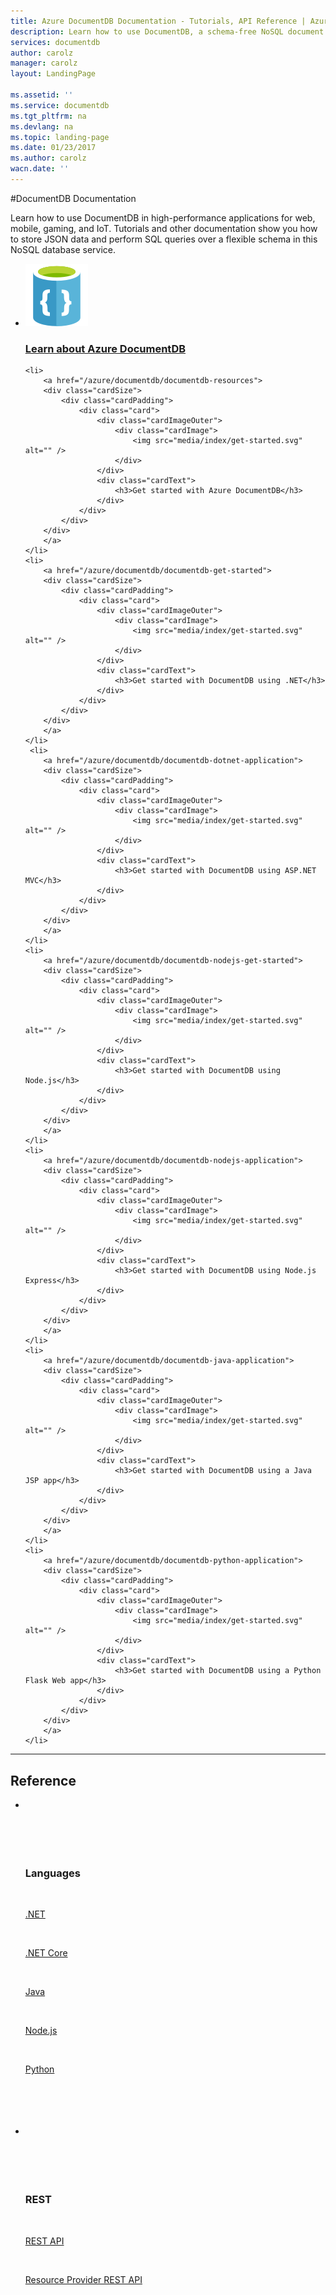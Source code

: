 ```yaml
---
title: Azure DocumentDB Documentation - Tutorials, API Reference | Azure
description: Learn how to use DocumentDB, a schema-free NoSQL document database. Tutorials show how to integrate with apps and use SQL queries on JSON documents.
services: documentdb
author: carolz
manager: carolz
layout: LandingPage

ms.assetid: ''
ms.service: documentdb
ms.tgt_pltfrm: na
ms.devlang: na
ms.topic: landing-page
ms.date: 01/23/2017
ms.author: carolz
wacn.date: ''
---
```


#DocumentDB Documentation

Learn how to use DocumentDB in high-performance applications for web, mobile, gaming, and IoT. Tutorials and other documentation show you how to store JSON data and perform SQL queries over a flexible schema in this NoSQL database service.

<ul class="panelContent cardsFTitle">
     <li>
        <a href="/azure/documentdb/documentdb-introduction">
        <div class="cardSize">
            <div class="cardPadding">
                <div class="card">
                    <div class="cardImageOuter">
                        <div class="cardImage">
                            <img src="media/index/documentdb.svg" alt="" />
                        </div>
                    </div>
                    <div class="cardText">
                        <h3>Learn about Azure DocumentDB</h3>
                    </div>
                </div>
            </div>
        </div>
        </a>
    </li>

```
<li>
    <a href="/azure/documentdb/documentdb-resources">
    <div class="cardSize">
        <div class="cardPadding">
            <div class="card">
                <div class="cardImageOuter">
                    <div class="cardImage">
                        <img src="media/index/get-started.svg" alt="" />
                    </div>
                </div>
                <div class="cardText">
                    <h3>Get started with Azure DocumentDB</h3>
                </div>
            </div>
        </div>
    </div>
    </a>
</li>
<li>
    <a href="/azure/documentdb/documentdb-get-started">
    <div class="cardSize">
        <div class="cardPadding">
            <div class="card">
                <div class="cardImageOuter">
                    <div class="cardImage">
                        <img src="media/index/get-started.svg" alt="" />
                    </div>
                </div>
                <div class="cardText">
                    <h3>Get started with DocumentDB using .NET</h3>
                </div>
            </div>
        </div>
    </div>
    </a>
</li>
 <li>
    <a href="/azure/documentdb/documentdb-dotnet-application">
    <div class="cardSize">
        <div class="cardPadding">
            <div class="card">
                <div class="cardImageOuter">
                    <div class="cardImage">
                        <img src="media/index/get-started.svg" alt="" />
                    </div>
                </div>
                <div class="cardText">
                    <h3>Get started with DocumentDB using ASP.NET MVC</h3>
                </div>
            </div>
        </div>
    </div>
    </a>
</li>
<li>
    <a href="/azure/documentdb/documentdb-nodejs-get-started">
    <div class="cardSize">
        <div class="cardPadding">
            <div class="card">
                <div class="cardImageOuter">
                    <div class="cardImage">
                        <img src="media/index/get-started.svg" alt="" />
                    </div>
                </div>
                <div class="cardText">
                    <h3>Get started with DocumentDB using Node.js</h3>
                </div>
            </div>
        </div>
    </div>
    </a>
</li>
<li>
    <a href="/azure/documentdb/documentdb-nodejs-application">
    <div class="cardSize">
        <div class="cardPadding">
            <div class="card">
                <div class="cardImageOuter">
                    <div class="cardImage">
                        <img src="media/index/get-started.svg" alt="" />
                    </div>
                </div>
                <div class="cardText">
                    <h3>Get started with DocumentDB using Node.js Express</h3>
                </div>
            </div>
        </div>
    </div>
    </a>
</li>
<li>
    <a href="/azure/documentdb/documentdb-java-application">
    <div class="cardSize">
        <div class="cardPadding">
            <div class="card">
                <div class="cardImageOuter">
                    <div class="cardImage">
                        <img src="media/index/get-started.svg" alt="" />
                    </div>
                </div>
                <div class="cardText">
                    <h3>Get started with DocumentDB using a Java JSP app</h3>
                </div>
            </div>
        </div>
    </div>
    </a>
</li>
<li>
    <a href="/azure/documentdb/documentdb-python-application">
    <div class="cardSize">
        <div class="cardPadding">
            <div class="card">
                <div class="cardImageOuter">
                    <div class="cardImage">
                        <img src="media/index/get-started.svg" alt="" />
                    </div>
                </div>
                <div class="cardText">
                    <h3>Get started with DocumentDB using a Python Flask Web app</h3>
                </div>
            </div>
        </div>
    </div>
    </a>
</li>
```
</ul>

---

<h2>Reference</h2>
<ul class="panelContent cardsW">
    <li>
        <div class="cardSize">
            <div class="cardPadding">
                <div class="card">
                    <div class="cardText">
                        <h3>Languages</h3>
                        <p><a href="/azure/documentdb/documentdb-sdk-dotnet">.NET</a></p>
                        <p><a href="/azure/documentdb/documentdb-sdk-dotnet-core">.NET Core</a></p>
                        <p><a href="/azure/documentdb/documentdb-sdk-java">Java</a></p>
                        <p><a href="/azure/documentdb/documentdb-sdk-node">Node.js</a></p>
                        <p><a href="/azure/documentdb/documentdb-sdk-java">Python</a></p>
                    </div>
                </div>
            </div>
        </div>
    </li>
    <li>
        <div class="cardSize">
            <div class="cardPadding">
                <div class="card">
                    <div class="cardText">
                        <h3>REST</h3>
                        <p><a href="/rest/api/documentdb/">REST API</a></p>
                        <p><a href="/rest/api/documentdbresourceprovider/">Resource Provider REST API</a></p>
                    </div>
                </div>
            </div>
        </div>
    </li>
</ul>